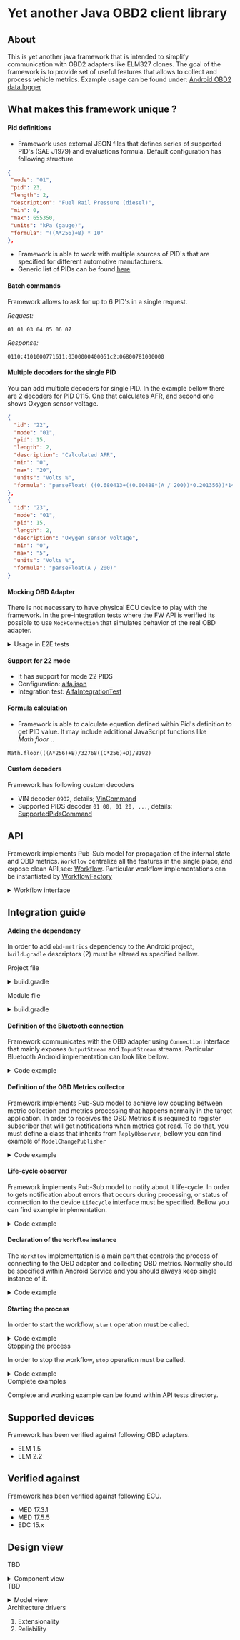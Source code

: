# Yet another Java OBD2 client library

## About

This is yet another java framework that is intended to simplify communication with OBD2 adapters like ELM327 clones.
The goal of the framework is to provide set of useful features that allows to collect and process vehicle metrics.
Example usage can be found under: [Android OBD2 data logger](https://github.com/tzebrowski/AlfaDataLogger "AlfaDataLogger") 


## What makes this framework unique ?

#### Pid definitions

* Framework uses external JSON files that defines series of supported PID's (SAE J1979) and evaluations formula. Default configuration has following structure 

```json
{
 "mode": "01",
 "pid": 23,
 "length": 2,
 "description": "Fuel Rail Pressure (diesel)",
 "min": 0,
 "max": 655350,
 "units": "kPa (gauge)",
 "formula": "((A*256)+B) * 10"
},
```


* Framework is able to work with multiple sources of PID's that are specified for different automotive manufacturers.
* Generic list of PIDs can be found [here](./src/main/resources/mode01.json "mode01.json")



#### Batch commands

Framework allows to ask for up to 6 PID's in a single request.

*Request:*

``` 
01 01 03 04 05 06 07
```

*Response:*

``` 
0110:4101000771611:0300000400051c2:06800781000000
```


#### Multiple decoders for the single PID

You can add multiple decoders for single PID. In the example bellow there are 2 decoders for PID 0115. 
One that calculates AFR, and second one shows Oxygen sensor voltage.

```json
{
  "id": "22",
  "mode": "01",
  "pid": 15,
  "length": 2,
  "description": "Calculated AFR",
  "min": "0",
  "max": "20",
  "units": "Volts %",
  "formula": "parseFloat( ((0.680413+((0.00488*(A / 200))*0.201356))*14.7).toFixed(2) )"
},
{
  "id": "23",
  "mode": "01",
  "pid": 15,
  "length": 2,
  "description": "Oxygen sensor voltage",
  "min": "0",
  "max": "5",
  "units": "Volts %",
  "formula": "parseFloat(A / 200)"
}

```

#### Mocking OBD Adapter

There is not necessary to have physical ECU device to play with the framework. 
In the pre-integration tests where the FW API is verified its possible to use `MockConnection` that simulates behavior of the real OBD adapter.


<details>
<summary>Usage in E2E tests</summary>
<p>

```java
DataCollector collector = new DataCollector();
final Workflow workflow = WorkflowFactory.generic()
        .ecuSpecific(EcuSpecific
            .builder()
            .initSequence(AlfaMed17CommandGroup.CAN_INIT_NO_DELAY)
            .pidFile("alfa.json").build())
        .observer(collector)
        .initialize();

final Set<Long> ids = new HashSet<>();
ids.add(8l); // Coolant
ids.add(4l); // RPM
ids.add(7l); // Intake temp
ids.add(15l);// Oil temp
ids.add(3l); // Spark Advance

final MockConnection connection = MockConnection.builder()
                .commandReply("221003", "62100340")
                .commandReply("221000", "6210000BEA")
                .commandReply("221935", "62193540")
                .commandReply("22194f", "62194f2d85")
                .build();

workflow.filter(ids).start(connection);
final Callable<String> end = () -> {
    Thread.sleep(1 * 1500);
    log.info("Ending the process of collecting the data");
    workflow.stop();
    return "end";
};

final ExecutorService newFixedThreadPool = Executors.newFixedThreadPool(1);
newFixedThreadPool.invokeAll(Arrays.asList(end));
newFixedThreadPool.shutdown();

//Ensure we receive AT command as well
Reply<?> at = collector.getData().get(new ResetCommand()).iterator().next();
Assertions.assertThat(at).isNotNull();

ObdMetric metric = (ObdMetric) collector.getData().get(new ObdCommand(workflow.getPids().findBy(4l))).iterator().next();
Assertions.assertThat(metric.getValue()).isInstanceOf(Double.class);
Assertions.assertThat(metric.getValue()).isEqualTo(762.5);

```

</p>
</details> 

#### Support for 22 mode

* It has support for mode 22 PIDS
* Configuration: [alfa.json](./src/main/resources/alfa.json?raw=true "alfa.json")
* Integration test: [AlfaIntegrationTest](./src/test/java/org/obd/metrics/integration/AlfaIntegrationTest.java "AlfaIntegrationTest.java") 


#### Formula calculation

* Framework is able to calculate equation defined within Pid's definition to get PID value. 
It may include additional JavaScript functions like *Math.floor* ..

``` 
Math.floor(((A*256)+B)/32768((C*256)+D)/8192)
```


#### Custom decoders

Framework has following custom decoders 

* VIN decoder `0902`, details;  [VinCommand](./src/main/java/org/obd/metrics/command/VinCommand.java "VinCommand.java") 
* Supported PIDS decoder `01 00, 01 20, ...`, details: [SupportedPidsCommand](./src/main/java/org/obd/metrics/command/obd/SupportedPidsCommand.java "SupportedPidsCommand.java") 


##  API

Framework implements Pub-Sub model for propagation of the internal state and OBD metrics.
`Workflow` centralize all the features in the single place, and expose clean API,see: [Workflow](./src/main/java/org/obd/metrics/api/Workflow.java "Workflow.java").
Particular workflow implementations can be instantiated by [WorkflowFactory](./src/main/java/org/obd/metrics/api/WorkflowFactory.java "WorkflowFactory.java")

<details>
<summary>Workflow interface</summary>
<p>


```java

/**
 * Thats is the main interface that expose the API of the framework. It contains
 * typical operations that allows to play with the OBD adapters like:
 * <ul>
 * <li>connecting to the device</li>
 * <li>collecting the the OBD metrics</li>
 * <li>gets notifications about errors that appears during interaction with the
 * device.</li>
 * </ul>
 * 
 * Typically instance of the Workflow is create by {@link WorkflowFactory}, see
 * it for details.
 * 
 * @see WorkflowFactory
 * @see WorkflowContext
 * 
 * @since 0.0.1
 * @author tomasz.zebrowski
 */
public interface Workflow {

    /**
     * It starts the process of collecting the OBD metrics
     * 
     * @param context instance of the {@link WorkflowContext}
     */
    void start(@NonNull WorkflowContext context);

    /**
     * Stops the current workflow.
     */
    void stop();

    /**
     * Gets the current pid registry for the workflow.
     * 
     * @return instance of {@link PidRegistry}
     */
    PidRegistry getPids();

    /**
     * Gets statistics collected during work.
     * 
     * @return statistics instance of {@link StatisticsAccumulator}
     */
    StatisticsAccumulator getStatistics();
}

```
</p>
</details> 



## Integration guide


#### Adding the dependency 

In order to add `obd-metrics` dependency to the Android project, `build.gradle` descriptors (2) must be altered as specified bellow.
 
Project file

<details>
<summary>build.gradle</summary>
<p>

```groovy
allprojects {
    repositories {
        maven { url 'https://oss.sonatype.org/content/repositories/snapshots' }
    }
}
```

</p>
</details>

Module  file

<details>
<summary>build.gradle</summary>
<p>

```groovy
dependencies {
    implementation 'io.dropwizard.metrics:metrics-core:4.1.17'
    implementation 'io.reactivex:rxjava:1.3.8'
    implementation 'io.apisense:rhino-android:1.1.1'
    implementation 'org.slf4j:slf4j-simple:1.7.5'
    implementation 'org.apache.commons:commons-collections4:4.1'
    implementation 'com.fasterxml.jackson.core:jackson-databind:2.11.0'
    implementation 'com.fasterxml.jackson.module:jackson-module-kotlin:2.11.0'
   

    implementation ('io.github.tzebrowski:obd-metrics:0.0.2-SNAPSHOT'){ changing = true }
}
```
</p>
</details>



#### Definition of the Bluetooth connection 

Framework communicates with the OBD adapter using `Connection` interface that mainly exposes `OutputStream` and `InputStream` streams.
Particular Bluetooth Android implementation can look like bellow.

<details>
<summary>Code example</summary>
<p>


```kotlin

internal class BluetoothConnection : Connection {

    private val RFCOMM_UUID = UUID.fromString("00001101-0000-1000-8000-00805F9B34FB")
    private var input: InputStream? = null
    private var output: OutputStream? = null
    private lateinit var socket: BluetoothSocket
    private var device: String? = null
    private val mBluetoothAdapter = BluetoothAdapter.getDefaultAdapter()

    constructor(btDeviceName: String) {
        this.device = btDeviceName
    }

    override fun reconnect() {
        Log.i(LOG_KEY, "Reconnecting to the device: $device")
        input?.close()
        output?.close()
        socket.close()
        TimeUnit.MILLISECONDS.sleep(1000)
        connectToDevice(device)
        Log.i(LOG_KEY, "Successfully reconnect to the device: $device")
    }

    override fun connect() {
        connectToDevice(device)
    }

    override fun close() {
        if (::socket.isInitialized)
            socket.close()
        Log.i(LOG_KEY, "Socket for device: $device has been closed.")
    }

    override fun openOutputStream(): OutputStream? {
        return output
    }

    override fun openInputStream(): InputStream? {
        return input
    }

    override fun isClosed(): Boolean {
        return !socket.isConnected
    }

    private fun connectToDevice(btDeviceName: String?) {
        for (currentDevice in mBluetoothAdapter.bondedDevices) {
            if (currentDevice.name == btDeviceName) {
                Log.i(LOG_KEY, "Opening connection to device: $btDeviceName")
                socket =
                    currentDevice.createRfcommSocketToServiceRecord(RFCOMM_UUID)
                socket.connect()
                if (socket.isConnected) {
                    input = socket.inputStream
                    output = socket.outputStream
                    Log.i(
                        LOG_KEY,
                        "Successfully opened  the connection to device: $btDeviceName"
                    )
                    break
                }
            }
        }

    }
}
```
</p>
</details>


#### Definition of the OBD Metrics collector 

Framework implements Pub-Sub model to achieve low coupling between metric collection and metrics processing that happens normally in the target application. 
In order to receives  the OBD Metrics it is required to register subscriber that will get notifications when metrics got read.
To do that, you must define a class that inherits from `ReplyObserver`, bellow you can find example of  `ModelChangePublisher`

<details>
<summary>Code example</summary>
<p>


```kotlin

internal class ModelChangePublisher : ReplyObserver() {

    override fun onNext(reply: Reply<*>) {
        data.postValue(reply)
    }

    companion object {
        @JvmStatic
        val data: MutableLiveData<Reply<*>> = MutableLiveData<Reply<*>>().apply {
        }
    }
}
```
</p>
</details>


#### Life-cycle observer

Framework implements Pub-Sub model to notify about it life-cycle.
In order to gets notification about errors that occurs during processing, or status of connection to the device `Lifecycle` interface must be specified.
Bellow you can find example implementation.

<details>
<summary>Code example</summary>
<p>


```kotlin

 private var lifecycle = object : Lifecycle {
        override fun onConnecting() {
            Log.i(LOG_KEY, "Start collecting process for the Device: $device")
            modelUpdate.data.clear()
            context.sendBroadcast(Intent().apply {
                action = NOTIFICATION_CONNECTING
            })
        }

        override fun onConnected(deviceProperties: DeviceProperties) {
            Log.i(LOG_KEY, "We are connected to the device: $deviceProperties")
            context.sendBroadcast(Intent().apply {
                action = NOTIFICATION_CONNECTED
            })
        }

        override fun onError(msg: String, tr: Throwable?) {
            Log.e(
                LOG_KEY,
                "An error occurred during interaction with the device. Msg: $msg"
            )
            workflow().stop()
            context.sendBroadcast(Intent().apply {
                action = NOTIFICATION_ERROR
            })
        }

        override fun onStopped() {
            Log.i(
                LOG_KEY,
                "Collecting process completed for the Device: $device"
            )

            context.sendBroadcast(Intent().apply {
                action = NOTIFICATION_STOPPED
            })
        }

        override fun onStopping() {
            Log.i(LOG_KEY, "Stop collecting process for the Device: $device")

            context.sendBroadcast(Intent().apply {
                action = NOTIFICATION_STOPPING
            })
        }
    }
```
</p>
</details>


#### Declaration of the `Workflow` instance 

The `Workflow` implementation is a main part that controls the process of connecting to the OBD adapter and collecting OBD metrics. 
Normally should be specified within Android Service and you should always keep single instance of it.
 
<details>
<summary>Code example</summary>
<p>


```kotlin

var modelUpdate = ModelChangePublisher()
var mode1: Workflow =
WorkflowFactory.mode1().equationEngine("rhino")
    .ecuSpecific(
        EcuSpecific
            .builder()
            .initSequence(Mode1CommandGroup.INIT)
            .pidFile("mode01.json").build()
    )
    .observer(modelUpdate)
    .lifecycle(lifecycle)
    .commandFrequency(80)
    .initialize()

```
</p>
</details>



#### Starting the process

In order to start the workflow, `start` operation must be called.

<details>
<summary>Code example</summary>
<p>

```kotlin
fun start() {

    var adapterName = "OBDII"
    var selectedPids = pref.getStringSet("pref.pids.generic", emptySet())!!
    var batchEnabled: Boolean = PreferencesHelper.isBatchEnabled(context)
   
    var ctx = WorkflowContext.builder()
        .filter(selectedPids.map { s -> s.toLong() }.toSet())
        .batchEnabled(PreferencesHelper.isBatchEnabled(context))
        .connection(BluetoothConnection(device.toString())).build()
    mode1.start(ctx)
   
}
```

</p>
</details

#### Stopping the process

In order to stop the workflow, `stop` operation must be called.

<details>
<summary>Code example</summary>
<p>


```kotlin
fun stop() {
  mode1.stop()
}   
```
</p>
</details


#### Complete examples

Complete and working example can be found within API tests directory.



## Supported devices

Framework has been verified against following OBD adapters.

* ELM 1.5
* ELM 2.2


## Verified against 

Framework has been verified against following ECU.

* MED 17.3.1
* MED 17.5.5
* EDC 15.x



## Design view


TBD

<details>
<summary>Component view</summary>
<p>


![Alt text](./src/main/resources/component.png?raw=true "Component view")

</p>
</details


TBD

<details>
<summary>Model view</summary>
<p>


![Alt text](./src/main/resources/model.png?raw=true "Model view")


</p>
</details


# Architecture drivers

1. Extensionality
2. Reliability


